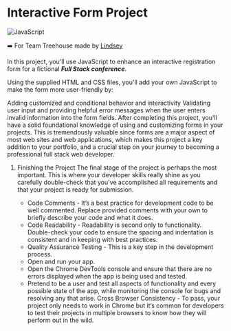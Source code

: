 # Interactive Form Project

![JavaScript](https://img.shields.io/badge/javascript-%23323330.svg?style=for-the-badge&logo=javascript&logoColor=%23F7DF1E)

:arrow_right: For Team Treehouse made by [Lindsey](http://www.lindseyk.dev)

In this project, you'll use JavaScript to enhance an interactive registration form for a fictional ***Full Stack conference***.

Using the supplied HTML and CSS files, you'll add your own JavaScript to make the form more user-friendly by:

Adding customized and conditional behavior and interactivity
Validating user input and providing helpful error messages when the user enters invalid information into the form fields.
After completing this project, you'll have a solid foundational knowledge of using and customizing forms in your projects. This is tremendously valuable since forms are a major aspect of most web sites and web applications, which makes this project a key addition to your portfolio, and a crucial step on your journey to becoming a professional full stack web developer.


1. Finishing the Project
The final stage of the project is perhaps the most important. This is where your developer skills really shine as you carefully double-check that you've accomplished all requirements and that your project is ready for submission.

      * Code Comments - It’s a best practice for development code to be well commented. Replace provided comments with your own to briefly describe your code and what it does.
      * Code Readability - Readability is second only to functionality. Double-check your code to ensure the spacing and indentation is consistent and in keeping with best practices.
      * Quality Assurance Testing - This is a key step in the development process.
      * Open and run your app.
      * Open the Chrome DevTools console and ensure that there are no errors displayed when the app is being used and tested.
      * Pretend to be a user and test all aspects of functionality and every possible state of the app, while monitoring the console for bugs and resolving any that arise.
      Cross Browser Consistency - To pass, your project only needs to work in Chrome but it’s common for developers to test their projects in multiple browsers to know how they will           perform out in the wild.
